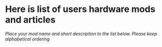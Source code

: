 # Here is list of users hardware mods and articles

_Place your mod name and short description to the list below.
Please keep alphabetical ordering_

